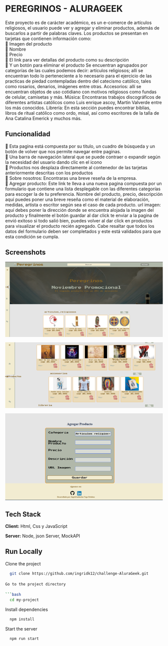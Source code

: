 
# PEREGRINOS - ALURAGEEK

Este proyecto es de carácter académico, es un e-comerce de artículos religiosos, el usuario puede ver y agregar y eliminar productos, además de buscarlos a partir de palabras claves.
Los productos se presentan en tarjetas que contienen información como:       
	Imagen del producto  
	Nombre  
	Precio  
	El link para ver detallas del producto como su descripción  
	Y un botón para eliminar el producto
Se encuentran agrupados por categorías de las cuales podemos decir: artículos religiosos; allí se encuentran todo lo perteneciente a lo necesario para el ejercicio de las practicas de piedad contempladas dentro del catecismo católico, tales como rosarios, denarios, imágenes entre otras.
Accesorios: allí se encuentran objetos de uso cotidiano con motivos religiosos como fundas de celular, camisetas y más.
Música: Encontraras trabajos discográficos de diferentes artistas católicos como Luis enrique ascoy, Martin Valverde entre los más conocidos.
Librería: En esta sección puedes encontrar biblias, libros de ritual católico como ordo, misal, así como escritores de la talla de Ana Catalina Emerick y muchos más.


## Funcionalidad

	Esta pagina está compuesta por su titulo, un cuadro de búsqueda y un botón de volver que nos permite navegar entre paginas.   
	Una barra de navegación lateral que se puede contraer o expandir según la necesidad del usuario dando clic en el icono  
	Productos nos desplaza directamente al contenedor de las tarjetas anteriormente descritas con los productos  
	Sobre nosotros: Encontraras una breve reseña de la empresa.   
	Agregar producto: Este link te lleva a una nueva pagina compuesta por un formulario que contiene una lista desplegable con las diferentes categorías para escoger la de tu preferencia. Nombre del producto, precio, descripción aquí puedes poner una breve reseña como el material de elaboración, medidas, artista o escritor según sea el caso de cada producto. url imagen: aquí debes poner la dirección donde se encuentra alojada la imagen del producto y finalmente el botón guardar al dar click te enviar a  la pagina de envió exitoso si todo salió bien, puedes volver al dar click en productos para visualizar el producto recién agregado. Cabe resaltar que todos los datos del formulario deben ser completados y este está validados para que esta condición se cumpla.



## Screenshots

![App Screenshot](./imagen/inicio.PNG)

![App Screenshot](./imagen/productos.PNG)

![App Screenshot](./imagen/formulario.PNG)
## Tech Stack

**Client:** Html, Css y JavaScript

**Server:** Node, json Server, MockAPI


## Run Locally

Clone the project

```bash
  git clone https://github.com/ingridk12/challenge-AluraGeek.git

Go to the project directory

```bash
  cd my-project
```

Install dependencies

```bash
  npm install
```

Start the server

```bash
  npm run start
```

